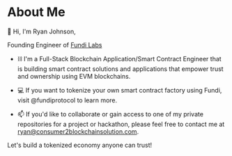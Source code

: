 # About Me

👋 Hi, I'm Ryan Johnson,

Founding Engineer of [Fundi Labs](https://fundilabs.io)

- ⛓️ I'm a Full-Stack Blockchain Application/Smart Contract Engineer that is building smart contract solutions and applications that empower trust and ownership using EVM blockchains.

- 💻  If you want to tokenize your own smart contract factory using Fundi, visit @fundiprotocol to learn more.

- 📫 If you'd like to collaborate or gain access to one of my private repositories for a project or hackathon, please feel free to contact me at [ryan@consumer2blockchainsolution.com](mailto:ryan@consumer2blockchainsolution.com).

Let's build a tokenized economy anyone can trust!
